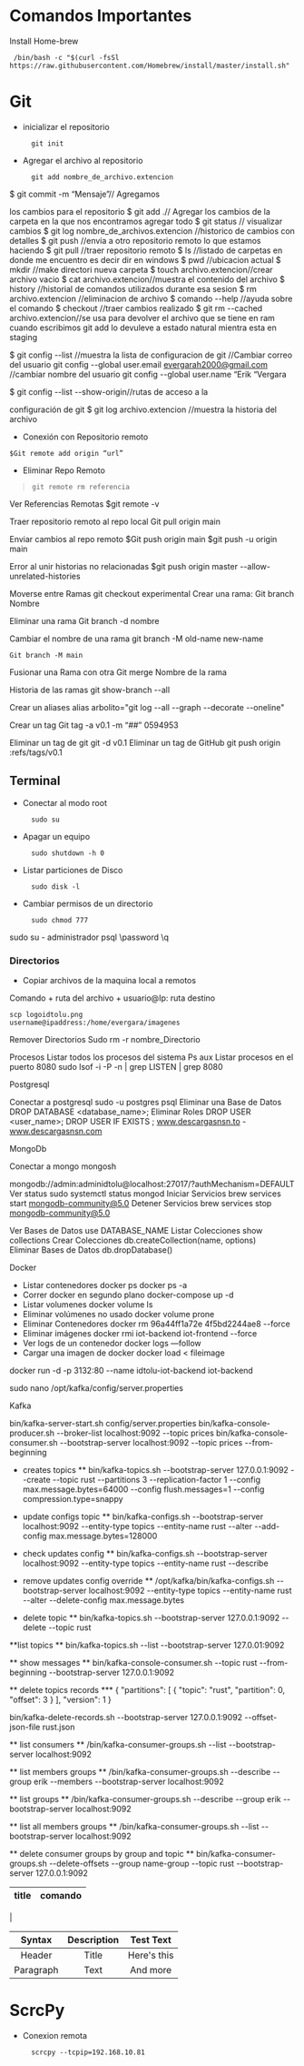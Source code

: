 # Comandos Importantes

Install Home-brew

` /bin/bash -c "$(curl -fsSl https://raw.githubusercontent.com/Homebrew/install/master/install.sh"`


# Git

* inicializar el repositorio

        git init
* Agregar el archivo al repositorio

        git add nombre_de_archivo.extencion

$ git commit -m “Mensaje”// Agregamos 

los cambios para el repositorio
$ git add .// Agregar los cambios de la carpeta en la que nos encontramos agregar todo
$ git status // visualizar cambios
$ git log nombre_de_archivos.extencion //historico de cambios con detalles
$ git push //envia a otro repositorio remoto lo que estamos haciendo
$ git pull //traer repositorio remoto
$ ls //listado de carpetas en donde me encuentro es decir dir en windows
$ pwd //ubicacion actual
$ mkdir //make directori nueva carpeta
$ touch archivo.extencion//crear archivo vacio
$ cat archivo.extencion//muestra el contenido del archivo
$ history //historial de comandos utilizados durante esa sesion
$ rm archivo.extencion //eliminacion de archivo
$ comando --help //ayuda sobre el comando
$ checkout //traer cambios realizado
$ git rm --cached archivo.extencion//se usa para devolver el archivo que se tiene en ram cuando escribimos git add lo devuleve a estado natural mientra esta en staging


$ git config --list //muestra la lista de configuracion de git
//Cambiar correo del usuario
git config --global user.email evergarah2000@gmail.com
//cambiar nombre del usuario
git config --global user.name “Erik “Vergara

$ git config --list --show-origin//rutas de acceso a la 

configuración de git
$ git log archivo.extencion //muestra la historia del archivo

* Conexión con Repositorio remoto

<code>$Git remote add origin “url”</code>

* Eliminar Repo Remoto
> <code>git remote rm referencia</code>

Ver Referencias Remotas
$git remote -v

Traer repositorio remoto al repo local
Git pull origin main

Enviar cambios al repo remoto
$Git push origin main
$git push -u origin main


Error al unir historias no relacionadas
$git push origin master --allow-unrelated-histories


Moverse entre Ramas
	git checkout experimental
Crear una rama:
	Git branch Nombre

Eliminar una rama
	Git branch -d nombre

Cambiar el nombre de una rama
	git branch -M old-name new-name

	Git branch -M main

Fusionar una Rama con otra
Git merge Nombre de la rama

Historia de las ramas
git show-branch --all


Crear un aliases
alias arbolito="git log --all --graph --decorate --oneline"


Crear un tag
Git tag -a v0.1 -m “##” 0594953

Eliminar un tag de git
git -d v0.1
Eliminar un tag de GitHub
git push origin :refs/tags/v0.1



## Terminal

* Conectar al modo root

        sudo su
* Apagar un equipo

        sudo shutdown -h 0

* Listar particiones de Disco

        sudo disk -l

* Cambiar permisos de un directorio

        sudo chmod 777 


sudo su - administrador
psql
\password
\q


### Directorios

* Copiar archivos de la maquina local a remotos

<p>Comando + ruta del archivo + usuario@Ip: ruta destino</p>

<code>scp logoidtolu.png  username@ipaddress:/home/evergara/imagenes</code>

Remover Directorios
	Sudo rm -r nombre_Directorio

Procesos
Listar todos los procesos del sistema
	Ps aux
Listar procesos en el puerto 8080
	sudo lsof -i -P -n | grep LISTEN | grep 8080

Postgresql

Conectar a postgresql 
	sudo -u postgres psql
Eliminar una Base de Datos
	DROP DATABASE <database_name>;
Eliminar Roles
	DROP USER <user_name>;
	DROP USER IF EXISTS <name>;
www.descargasnsn.to - www.descargasnsn.com

MongoDb

Conectar a mongo 
 	mongosh

mongodb://admin:adminidtolu@localhost:27017/?authMechanism=DEFAULT
Ver status
	sudo systemctl status mongod
Iniciar Servicios
	brew services start mongodb-community@5.0
Detener Servicios
	brew services stop mongodb-community@5.0

Ver Bases de Datos
	use DATABASE_NAME
Listar Colecciones
	show collections
Crear Colecciones 
	db.createCollection(name, options)   
Eliminar Bases de Datos
	db.dropDatabase()

Docker

* Listar contenedores
	docker ps
	docker ps -a
* Correr docker en segundo plano
	docker-compose up -d
* Listar volumenes
	docker volume ls
* Eliminar volúmenes no usado
	docker volume prone
* Eliminar Contenedores
	 docker rm 96a44ff1a72e 4f5bd2244ae8 --force
* Eliminar imágenes
	docker rmi iot-backend iot-frontend  --force
* Ver logs de un contenedor
	docker logs —follow <container ID>
* Cargar una imagen de docker
	docker load < fileimage

docker run -d -p 3132:80 --name idtolu-iot-backend iot-backend


sudo nano /opt/kafka/config/server.properties 

Kafka

bin/kafka-server-start.sh config/server.properties
bin/kafka-console-producer.sh --broker-list localhost:9092 --topic prices
bin/kafka-console-consumer.sh --bootstrap-server localhost:9092 --topic prices --from-beginning

* creates topics **
bin/kafka-topics.sh --bootstrap-server 127.0.0.1:9092 --create --topic rust --partitions 3 --replication-factor 1 --config max.message.bytes=64000 --config flush.messages=1 --config compression.type=snappy

* update configs topic **
bin/kafka-configs.sh --bootstrap-server localhost:9092 --entity-type topics --entity-name rust --alter --add-config max.message.bytes=128000

* check updates config **
bin/kafka-configs.sh --bootstrap-server localhost:9092 --entity-type topics --entity-name rust --describe

* remove updates config override **
/opt/kafka/bin/kafka-configs.sh --bootstrap-server localhost:9092  --entity-type topics --entity-name rust --alter --delete-config max.message.bytes

* delete topic **
bin/kafka-topics.sh --bootstrap-server 127.0.0.1:9092 --delete --topic rust

**list topics **
bin/kafka-topics.sh --list --bootstrap-server 127.0.01:9092

** show messages **
bin/kafka-console-consumer.sh --topic rust --from-beginning --bootstrap-server 127.0.0.1:9092

** delete topics records ***
{
  "partitions": [
    {
      "topic": "rust",
      "partition": 0,
      "offset": 3
    }
  ],
  "version": 1
}

bin/kafka-delete-records.sh --bootstrap-server 127.0.0.1:9092 --offset-json-file rust.json

** list consumers **
/bin/kafka-consumer-groups.sh --list --bootstrap-server localhost:9092

** list members groups **
/bin/kafka-consumer-groups.sh --describe --group erik --members --bootstrap-server localhost:9092

** list groups **
/bin/kafka-consumer-groups.sh --describe --group erik --bootstrap-server localhost:9092

** list all members groups **
/bin/kafka-consumer-groups.sh --list --bootstrap-server localhost:9092

** delete consumer groups by group and topic **
bin/kafka-consumer-groups.sh --delete-offsets --group name-group --topic rust  --bootstrap-server 127.0.0.1:9092

| title |  comando|
| :----:      | :----:   |
|

| Syntax      | Description | Test Text     |
| :----:      | :----:   |:----: |
| Header      | Title       | Here's this   |
| Paragraph   | Text        | And more      |

# ScrcPy

* Conexion remota

		scrcpy --tcpip=192.168.10.81